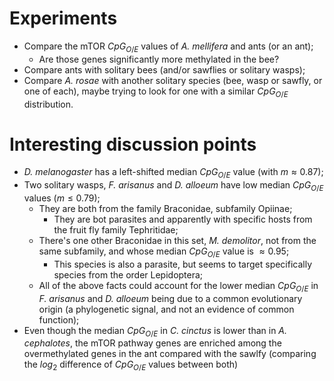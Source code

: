 # Experiments
- Compare the mTOR $CpG_{O/E}$ values of *A. mellifera* and ants (or an ant);
	- Are those genes significantly more methylated in the bee?
- Compare ants with solitary bees (and/or sawflies or solitary wasps);
- Compare *A. rosae* with another solitary species (bee, wasp or sawfly, or one of each), maybe trying to look for one with a similar $CpG_{O/E}$ distribution.

# Interesting discussion points
- *D. melanogaster* has a left-shifted median $CpG_{O/E}$ value (with $m \approx 0.87$);
- Two solitary wasps, *F. arisanus* and *D. alloeum* have low median $CpG_{O/E}$ values ($m \le 0.79$);
	- They are both from the family Braconidae, subfamily Opiinae;
		- They are bot parasites and apparently with specific hosts from the fruit fly family Tephritidae;
	- There's one other Braconidae in this set, *M. demolitor*, not from the same subfamily, and whose median $CpG_{O/E}$ value is $\approx 0.95$;
		- This species is also a parasite, but seems to target specifically species from the order Lepidoptera;
	- All of the above facts could account for the lower median $CpG_{O/E}$ in *F. arisanus* and *D. alloeum* being due to a common evolutionary origin (a phylogenetic signal, and not an evidence of common function);
- Even though the median $CpG_{O/E}$ in *C. cinctus* is lower than in *A. cephalotes*, the mTOR pathway genes are enriched among the overmethylated genes in the ant compared with the sawlfy (comparing the $log_2$ difference of $CpG_{O/E}$ values between both)